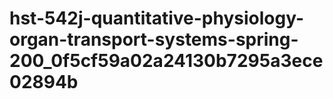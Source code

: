 # hst-542j-quantitative-physiology-organ-transport-systems-spring-200_0f5cf59a02a24130b7295a3ece02894b